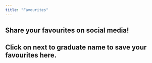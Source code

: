 ```yaml
---
title: "Favourites"
---
```


<h2>Share your favourites on social media!</h2>


<h2>Click on <span class="plus"></span> next to graduate name to save your favourites here.</h2>